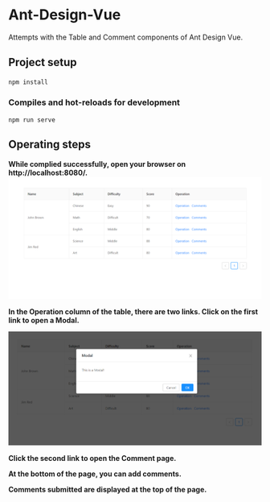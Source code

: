 # Ant-Design-Vue
Attempts with the Table and Comment components of Ant Design Vue.
## Project setup
```
npm install
```

### Compiles and hot-reloads for development
```
npm run serve
```

## Operating steps
**While complied successfully, open your browser on http://localhost:8080/.**
![image](https://github.com/HuihuiChang/Ant-Design-Vue/blob/master/ImageFolderForReadMe/Table.png)

**In the Operation column of the table, there are two links. Click on the first link to open a Modal.**



![image](https://github.com/HuihuiChang/Ant-Design-Vue/blob/master/ImageFolderForReadMe/Modal.png)

**Click the second link to open the Comment page.**

**At the bottom of the page, you can add comments.**

**Comments submitted are displayed at the top of the page.**

